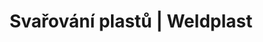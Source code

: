 ---
Link: "file:/Users/vinayakpatel/Downloads/www.weldplast.cz/sk/produkty/svarovani-plastu/spodni-izolace-a-tunely/extrudery59"
product_name: "null"
product_id: "null"
title: "Svařování plastů | Weldplast"
product_desc: ""
product_specs: ""
product_downloads: ""
href: ""
accessories: ""
similar_products: ""
---